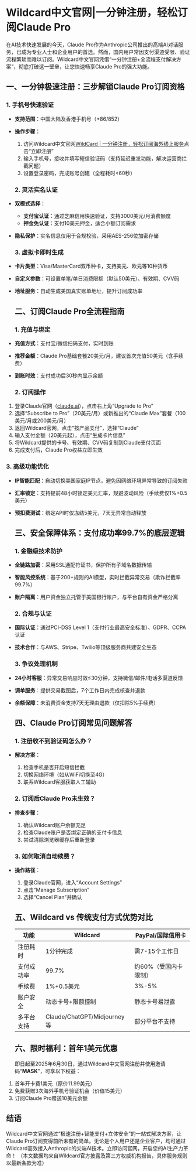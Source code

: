 # Wildcard中文官网|一分钟注册，轻松订阅Claude Pro

在AI技术快速发展的今天，Claude Pro作为Anthropic公司推出的高端AI对话服务，已成为专业人士和企业用户的首选。然而，国内用户常因支付渠道受限、验证流程繁琐而难以订阅。Wildcard中文官网凭借“一分钟注册+全流程支付解决方案”，彻底打破这一壁垒，让您快速畅享Claude Pro的强大功能。

## **一、一分钟极速注册：三步解锁Claude Pro订阅资格**

### **1. 手机号快速验证**

- **支持范围**：中国大陆及香港手机号（+86/852）
- **操作步骤**：
  1. 访问Wildcard中文官网[WildCard | 一分钟注册，轻松订阅海外线上服务](https://bewildcard.com/i/MASK)点击“立即注册”
  2. 输入手机号，接收并填写短信验证码（支持延迟重发功能，解决运营商拦截问题）
  3. 设置登录密码，完成账号创建（全程耗时<60秒）
    
    ### **2. 灵活实名认证**
    
- **双模式选择**：
  - **支付宝认证**：通过芝麻信用快速验证，支持3000美元/月消费额度
  - **押金免认证**：支付10美元押金，适合小额订阅需求
- **隐私保护**：实名信息仅用于合规校验，采用AES-256位加密存储
  
  ### **3. 虚拟卡即时生成**
  
- **卡片类型**：Visa/MasterCard双币种卡，支持美元、欧元等10种货币
- **自定义参数**：可设置单笔/单日消费限额（默认50美元）、有效期、CVV码
- **地址服务**：自动生成美国真实账单地址，提升订阅成功率
  
  ## **二、订阅Claude Pro全流程指南**
  
  ### **1. 充值与绑定**
  
- **充值方式**：支付宝/微信扫码支付，实时到账
- **推荐金额**：Claude Pro基础套餐20美元/月，建议首次充值50美元（含手续费）
- **到账时效**：支付成功后30秒内显示余额
  
  ### **2. 订阅操作**
  

1. 登录Claude官网（[claude.ai](https://claude.ai)），点击右上角“Upgrade to Pro”
2. 选择“Subscribe to Pro”（20美元/月）或新推出的“Claude Max”套餐（100美元/月或200美元/月）
3. 返回Wildcard官网，点击“按产品支付”，选择“Claude”
4. 输入支付金额（20美元起），点击“生成卡片信息”
5. 将Wildcard提供的卡号、有效期、CVV码复制到Claude支付页面
6. 完成支付后，Claude Pro权益立即生效
  
  ### **3. 高级功能优化**
  

- **IP智能匹配**：自动切换美国家庭IP节点，避免因网络环境异常导致的订阅失败
- **汇率锁定**：支持提前48小时锁定美元汇率，规避波动风险（手续费仅1%+0.5美元）
- **预扣费测试**：绑定API时仅冻结5美元，7天无异常自动释放
  
  ## **三、安全保障体系：支付成功率99.7%的底层逻辑**
  
  ### **1. 金融级技术防护**
  
- **全链路加密**：采用SSL通配符证书，保护所有子域名数据传输
- **智能风控系统**：基于200+规则的AI模型，实时拦截异常交易（欺诈拦截率99.7%）
- **账户隔离**：用户资金独立托管于美国银行账户，与平台自有资金严格分离
  
  ### **2. 合规与认证**
  
- **国际认证**：通过PCI-DSS Level 1（支付行业最高安全标准）、GDPR、CCPA认证
- **技术合作**：与AWS、Stripe、Twilio等顶级服务商共建安全生态
  
  ### **3. 争议处理机制**
  
- **24小时客服**：异常交易响应时效≤30分钟，支持微信/邮件/电话多渠道反馈
- **调单服务**：提供交易截图后，7个工作日内完成核查并退款
- **余额保障**：未消费资金支持7天无理由退款（仅扣除5%手续费）
  
  ## **四、Claude Pro订阅常见问题解答**
  
  ### **1. 注册收不到验证码怎么办？**
  
- **解决方案**：
  1. 检查手机是否开启短信拦截
  2. 切换网络环境（如从WiFi切换至4G）
  3. 联系Wildcard客服获取人工辅助
    
    ### **2. 订阅后Claude Pro未生效？**
    
- **排查步骤**：
  1. 确认Wildcard账户余额充足
  2. 检查Claude账户是否绑定正确的支付卡信息
  3. 尝试清除浏览器缓存后重新登录
    
    ### **3. 如何取消自动续费？**
    
- **操作路径**：
  1. 登录Claude官网，进入“Account Settings”
  2. 点击“Manage Subscription”
  3. 选择“Cancel Plan”并确认
    
    ## **五、Wildcard vs 传统支付方式优势对比**
    
    | **功能** | **Wildcard** | **PayPal/国际信用卡** |
    | --- | --- | --- |
    | 注册耗时 | 1分钟完成 | 需7-15个工作日 |
    | 支付成功率 | 99.7% | 约60%（受国内卡限制） |
    | 手续费 | 1%+0.5美元 | 3%-5% |
    | 账户安全 | 动态卡号+限额控制 | 静态卡号易泄露 |
    | 多平台支持 | Claude/ChatGPT/Midjourney等 | 部分平台不支持 |
    
    ## **六、限时福利：首年1美元优惠**
    
    即日起至2025年6月30日，通过Wildcard中文官网注册并使用邀请码“**MASK**”，可享以下权益：

1. 首年开卡费1美元（原价11.99美元）
2. 免费获赠3次海外手机号验证机会（价值15美元）
3. 订阅Claude Pro赠送10美元余额
  
  ## **结语**
  
  Wildcard中文官网通过“极速注册+智能支付+立体安全”的一站式解决方案，让Claude Pro订阅变得前所未有的简单。无论是个人用户还是企业客户，均可通过Wildcard高效接入Anthropic的尖端AI技术。立即访问官网，开启您的AI生产力革命！
  （本文数据均来自Wildcard官方披露及第三方权威机构报告，具体服务规则以最新条款为准）
